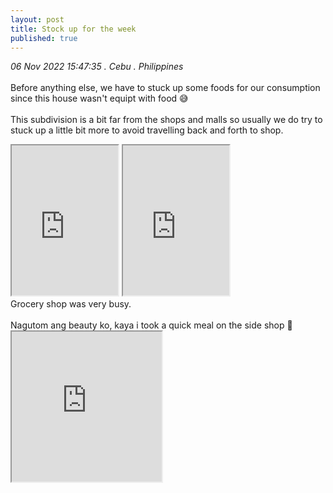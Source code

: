 ```yaml
---
layout: post
title: Stock up for the week
published: true
---
```

_06 Nov 2022 15:47:35 . Cebu . Philippines_
<br>
<br>
Before anything else, we have to stuck up some foods for our consumption since this house wasn't equipt with food 😅
<br>
<br>
This subdivision is a bit far from the shops and malls so usually we do try to stuck up a little bit more to avoid travelling back and forth to shop.
<br>
<!--more-->
<iframe src="https://drive.google.com/file/d/1n3xNp0mQ9-0ZHESTimBV4Wbz80irVnLa/preview" width="170" height="240" allow="autoplay"></iframe>
<iframe src="https://drive.google.com/file/d/16GHtbSWAK063LuPv0c-J6SpEXmtL13yc/preview" width="170" height="240" allow="autoplay"></iframe>
<br>
Grocery shop was very busy.
<br>
<br>
Nagutom ang beauty ko, kaya i took a quick meal on the side shop 🤭
<br>
<iframe src="https://drive.google.com/file/d/1kv_HHl1-1TZ77xt_yx_ceKJaijeUIUFx/preview" width="240" height="240" allow="autoplay"></iframe>

